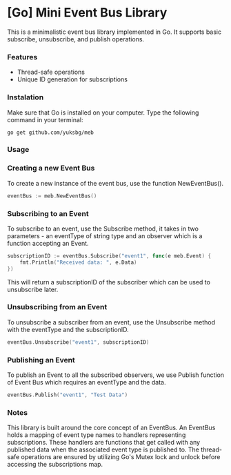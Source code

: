 
# [Go] Mini Event Bus Library

This is a minimalistic event bus library implemented in Go. It supports basic subscribe, unsubscribe, and publish operations.

### Features
 - Thread-safe operations
 - Unique ID generation for subscriptions

### Instalation
Make sure that Go is installed on your computer. Type the following command in your terminal:

```shell
go get github.com/yuksbg/meb
```

### Usage

### Creating a new Event Bus
To create a new instance of the event bus, use the function NewEventBus().
```go
eventBus := meb.NewEventBus()
```

### Subscribing to an Event

To subscribe to an event, use the Subscribe method, it takes in two parameters - an eventType of string type and an observer which is a function accepting an Event.

```go
subscriptionID := eventBus.Subscribe("event1", func(e meb.Event) {
	fmt.Println("Received data: ", e.Data)
})
```
This will return a subscriptionID of the subscriber which can be used to unsubscribe later.

### Unsubscribing from an Event
To unsubscribe a subscriber from an event, use the Unsubscribe method with the eventType and the subscriptionID.

```go
eventBus.Unsubscribe("event1", subscriptionID)
```

### Publishing an Event
To publish an Event to all the subscribed observers, we use Publish function of Event Bus which requires an eventType and the data.

```go
eventBus.Publish("event1", "Test Data")
```

### Notes
This library is built around the core concept of an EventBus. 
An EventBus holds a mapping of event type names to handlers representing subscriptions. 
These handlers are functions that get called with any published data when the associated event type is published to. 
The thread-safe operations are ensured by utilizing Go's Mutex lock and unlock before accessing the subscriptions map.
